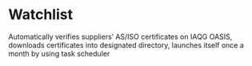 # Watchlist
Automatically verifies suppliers’ AS/ISO certificates on IAQG OASIS, downloads certificates into designated directory, launches itself once a month by using task scheduler

